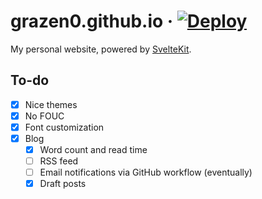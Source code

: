 # grazen0.github.io · [![Deploy](https://github.com/Grazen0/grazen0.github.io/actions/workflows/deploy.yml/badge.svg)](https://github.com/Grazen0/grazen0.github.io/actions/workflows/deploy.yml)

My personal website, powered by [SvelteKit](https://kit.svelte.dev/).

## To-do

- [x] Nice themes
- [x] No FOUC
- [x] Font customization
- [x] Blog
  - [x] Word count and read time
  - [ ] RSS feed
  - [ ] Email notifications via GitHub workflow (eventually)
  - [x] Draft posts
